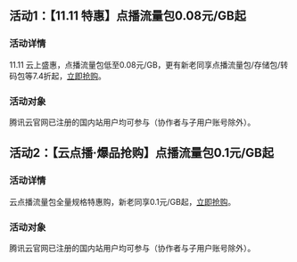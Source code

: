 ## 活动1：【11.11 特惠】点播流量包0.08元/GB起
### 活动详情
11.11 云上盛惠，点播流量包低至0.08元/GB，更有新老同享点播流量包/存储包/转码包等7.4折起，[立即抢购](https://cloud.tencent.com/act/pro/2022double11_video?from=18603)。
### 活动对象
腾讯云官网已注册的国内站用户均可参与（协作者与子用户账号除外）。

## 活动2：【云点播·爆品抢购】点播流量包0.1元/GB起
### 活动详情
云点播流量包全量规格特惠购，新老同享0.1元/GB起，[立即抢购](https://cloud.tencent.com/act/pro/seckill_season?tab_order=1#product)。
### 活动对象
腾讯云官网已注册的国内站用户均可参与（协作者与子用户账号除外）。
